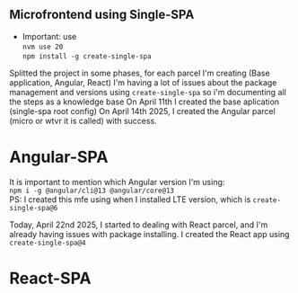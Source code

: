 ## Microfrontend using Single-SPA
- Important: use <br>
`nvm use 20` <br>
`npm install -g create-single-spa` <br>

Splitted the project in some phases, for each parcel I'm creating (Base application, Angular, React)
I'm having a lot of issues about the package management and versions using `create-single-spa` 
so i'm documenting all the steps as a knowledge base
On April 11th I created the base aplication (single-spa root config)
On April 14th 2025, I created the Angular parcel (micro or wtvr it is called) with success.

# Angular-SPA
It is important to mention which Angular version I'm using: <br>
`npm i -g @angular/cli@13 @angular/core@13`<br>
PS: I created this mfe using when I installed LTE version, which is `create-single-spa@6`

Today, April 22nd 2025, I started to dealing with React parcel, and I'm already having 
issues with package installing.
I created the React app using `create-single-spa@4`

# React-SPA
